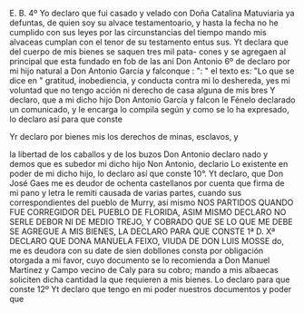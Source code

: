 E. B.
4º Yo declaro que fui casado y velado con Doña Catalina Matuviaria ya defuntas, de quien soy su alvace testamentoario, y hasta la fecha no he cumplido con sus leyes por las circunstancias del tiempo mando mis alvaceas cumplan con el tenor de su testamento entus sus.
Yt declara que del cuerpo de mis bienes se saquen tres mil pata-
cones y se agregaen al principal que esta fundado en fob de las ani
Don Antonio
6º de declaro por mi hijo natural a Don Antonio García y falconque
: ": " el texto es: "Lo que se dice en "
gratitud, inobediencia, y conducta contra mi lo deshereda, yes
mi voluntad que no tengo acción ni derecho de casa alguna de mis bres
Y declaro, que a mi dicho hijo Don Antonio García y falcon le
Fénelo declarado un comunicado, y le encarga lo compila según y como se lo ha expresado, lo declaro así para que conste

Yr declaro por bienes mis los derechos de minas, esclavos, y

la libertad de los caballos y de los buzos Don Antonio declaro
nado y demos que es subedor mi dicho hijo Non Antonio, declario
Lo existente en poder de mi dicho hijo, lo declaro así que conste 10°. Yt declaro, que Don José Gaes me es deudor de ochenta castellanos por cuenta que firma de mi pano y letra le remiti causada de varias partes, cuando sus correspondientes del pueblo de Murry, así mismo
NOS PARTIDOS QUANDO FUE CORREGIDOR DEL PUEBLO DE FLORIDA, ASIM MISMO DECLARO NO SERLE DEBOR NI DE MEDIO TREJO, Y COBRADO QUE SE LO QUE ME DEBE SE AGREGUE A MIS BIENES, LA DECLARO PARA QUE CONSTE 1ª D. Xª DECLARO QUE DONA MANUELA FEIXO, VIUDA DE DON LUIS MOSSE
do, me es deudora con su date de sien dobllones consta por obligación otorgada a mi favor, cuyo documento se lo recomienda a Don Manuel Martinez y Campo vecino de Caly para su cobro; mando a mis albaecas soliciten dicha cantidad la que requieren a mis bienes.
Lo declaro para que conste
12º Yt declaro que tengo en mi poder nuestros documentos y poder que